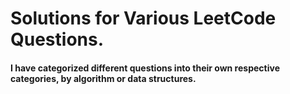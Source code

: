 # Solutions for Various LeetCode Questions.
#### I have categorized different questions into their own respective categories, by algorithm or data structures. 
